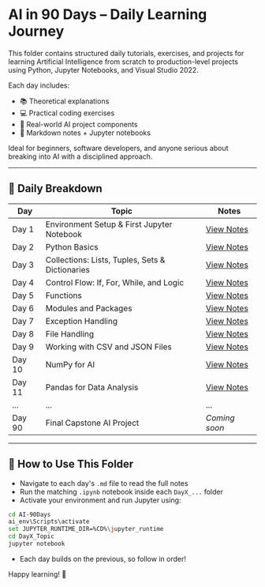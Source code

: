 # AI in 90 Days – Daily Learning Journey

This folder contains structured daily tutorials, exercises, and projects for learning Artificial Intelligence from scratch to production-level projects using Python, Jupyter Notebooks, and Visual Studio 2022.

Each day includes:

* 📚 Theoretical explanations
* 💻 Practical coding exercises
* 🧠 Real-world AI project components
* 📝 Markdown notes + Jupyter notebooks

Ideal for beginners, software developers, and anyone serious about breaking into AI with a disciplined approach.

---

## 📅 Daily Breakdown

| Day    | Topic                                               | Notes                                   |
| ------ | ----------------------------------------------------| --------------------------------------- |
| Day 1  | Environment Setup & First Jupyter Notebook          | [View Notes](./DaDay1_Setupy1.md)       |
| Day 2  | Python Basics                                       | [View Notes](./Day2_PythonBasics.md)    |
| Day 3  | Collections: Lists, Tuples, Sets & Dictionaries     | [View Notes](./Day3_Collections.md)     |
| Day 4  | Control Flow: If, For, While, and Logic             | [View Notes](./Day4_ControlFlow.md)     |
| Day 5  | Functions                                           | [View Notes](./Day5_Functions.md)       |
| Day 6  | Modules and Packages                                | [View Notes](./Day6_Modules.md)         |
| Day 7  | Exception Handling                                  | [View Notes](./Day7_Exceptions.md)      |
| Day 8  | File Handling                                       | [View Notes](./Day8_FileHandling.md)    |
| Day 9  | Working with CSV and JSON Files                     | [View Notes](./Day9_DataFiles.md)       |
| Day 10 | NumPy for AI                                        | [View Notes](./Day10_NumPyBasics.md)    |
| Day 11 | Pandas for Data Analysis                            | [View Notes](./Day11_PandasBasics.md)   |
| ...    | ...                                                 | ...                                     |
| Day 90 | Final Capstone AI Project                           | *Coming soon*                           |

---

## 🔁 How to Use This Folder

* Navigate to each day's `.md` file to read the full notes
* Run the matching `.ipynb` notebook inside each `DayX_...` folder
* Activate your environment and run Jupyter using:

```bash
cd AI-90Days
ai_env\Scripts\activate
set JUPYTER_RUNTIME_DIR=%CD%\jupyter_runtime
cd DayX_Topic
jupyter notebook
```

* Each day builds on the previous, so follow in order!

Happy learning! 🚀
